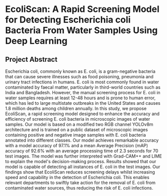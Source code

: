 # EcoliScan: A Rapid Screening Model for Detecting Escherichia coli Bacteria From Water Samples Using Deep Learning

## Project Abstract

Escherichia coli, commonly known as E. coli, is a gram-negative bacteria that can cause severe illnesses such as food poisoning, pneumonia and urinary tract infections in humans. E. coli is most commonly found in water contaminated by faecal matter, particularly in third-world countries such as India and Bangladesh. However, the manual screening process for E. coli in water samples requires at least 12-48 hours and is prone to human error, which has led to large multistate outbreaks in the United States and causes 1.8 million deaths among children annually. In this study, we propose EcoliScan, a rapid screening model designed to enhance the accuracy and efficiency of screening E. coli bacteria in microscopic images of water samples. Our model is based on a modified two RGB channel YOLOv8m architecture and is trained on a public dataset of microscopic images containing positive and negative image samples with E. coli bacteria annotated into different classes. Our model achieves remarkable accuracy with a model accuracy of 97.1% and a mean Average Precision (mAP) accuracy of 92.6% with an average processing time of 2.3 seconds for 70 test images. The model was further interpreted with Grad-CAM++ and LIME to explain the model's decision-making process. Results showed that our model is capable of detecting all instances of E. coli in the test images. Our findings show that EcoliScan reduces screening delays whilst increasing speed and capability in the detection of Escherichia coli. This enables relevant departments to swiftly take action for the removal of E. coli from contaminated water sources, thus reducing the risk of E. coli infections.
